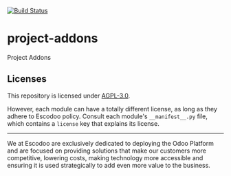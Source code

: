<!-- [![Runbot Status](https://runbot.odoo-community.org/runbot/badge/flat//12.0.svg)](https://runbot.odoo-community.org/runbot/repo/github-com-oca-project-addons-) -->
[![Build Status](https://travis-ci.com/Escodoo/project-addons.svg?branch=12.0)](https://travis-ci.com/Escodoo/project-addons)
<!-- [![codecov](https://codecov.io/gh/Escodoo/project-addons/branch/12.0/graph/badge.svg)](https://codecov.io/gh/Escodoo/project-addons) -->
<!-- [![Translation Status](https://translation.odoo-community.org/widgets/project-addons-12-0/-/svg-badge.svg)](https://translation.odoo-community.org/engage/project-addons-12-0/?utm_source=widget) -->

<!-- /!\ do not modify above this line -->

# project-addons

Project Addons

<!-- /!\ do not modify below this line -->

<!-- prettier-ignore-start -->

[//]: # (addons)

[//]: # (end addons)

<!-- prettier-ignore-end -->

## Licenses

This repository is licensed under [AGPL-3.0](LICENSE).

However, each module can have a totally different license, as long as they adhere to Escodoo
policy. Consult each module's `__manifest__.py` file, which contains a `license` key
that explains its license.

----

We at Escodoo are exclusively dedicated to deploying the Odoo Platform and are
focused on providing solutions that make our customers more competitive, lowering
costs, making technology more accessible and ensuring it is used strategically to
add even more value to the business.
